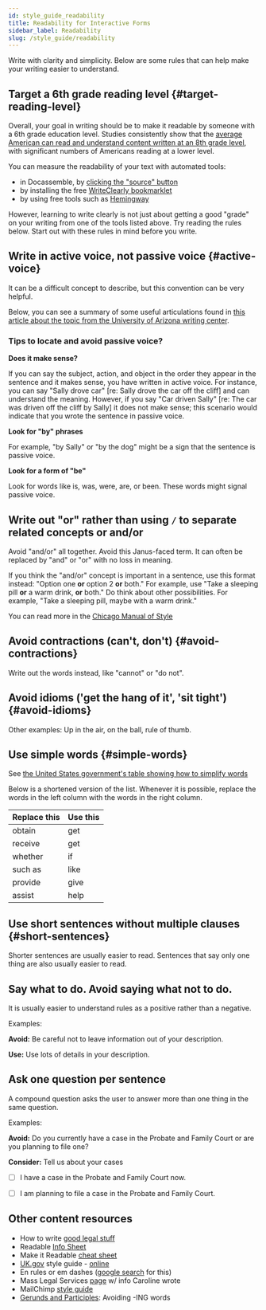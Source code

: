 ```yaml
---
id: style_guide_readability
title: Readability for Interactive Forms
sidebar_label: Readability
slug: /style_guide/readability
---
```


<!-- original: https://docs.google.com/document/d/1B-_6A5OKZ0b3s8z2S14KdRQsK7ga4nmjjthJiaZMiB8/edit#heading=h.cvtj6d8ezh8x -->

Write with clarity and simplicity. Below are some rules that can help make your writing easier to understand.

## Target a 6th grade reading level {#target-reading-level}

Overall, your goal in writing should be to make it readable by someone with a
6th grade education level. Studies consistently show that the [average American
can read and understand content written at an 8th grade
level](https://www.wyliecomm.com/2021/08/whats-the-latest-u-s-literacy-rate/),
with significant numbers of Americans reading at a lower level.

You can measure the readability of your text with automated tools:

* in Docassemble, by [clicking the "source" button](https://docassemble.org/docs/helloworld.html#tocAnchor-1-1)
* by installing the free [WriteClearly bookmarklet](https://www.openadvocate.org/writeclearly/)
* by using free tools such as [Hemingway](https://hemingwayapp.com/)

However, learning to write clearly is not just about getting a good "grade" on your writing
from one of the tools listed above. Try reading the rules below. Start out with these
rules in mind before you write.

## Write in active voice, not passive voice {#active-voice}
It can be a difficult concept to describe, but this convention can be very helpful.

Below, you can see a summary of some useful articulations found in [this article about the topic from the University of Arizona writing center](https://writingcenter.uagc.edu/active-vs-passive-voice).

### Tips to locate and avoid passive voice?
**Does it make sense?**

If you can say the subject, action, and object in the order they appear in the sentence and it makes sense, you have written in active voice. For instance, you can say "Sally drove car" [re: Sally drove the car off the cliff] and can understand the meaning. However, if you say "Car driven Sally" [re: The car was driven off the cliff by Sally] it does not make sense; this scenario would indicate that you wrote the sentence in passive voice.

**Look for "by" phrases**

For example, "by Sally" or "by the dog" might be a sign that the sentence is passive voice.

**Look for a form of "be"**

Look for words like is, was, were, are, or been. These words might signal passive voice.

## Write out "or" rather than using `/` to separate related concepts or and/or
Avoid "and/or" all together. Avoid  this Janus-faced term. It can often be
replaced by "and" or "or" with no loss in meaning.

If you think the "and/or" concept is important in a sentence, use this format
instead: "Option one **or** option 2 **or** both." For example, use "Take a
sleeping pill **or** a warm drink, **or** both." Do think about other
possibilities. For example, "Take a sleeping pill, maybe with a warm drink."

You can read more in the [Chicago Manual of
Style](https://www.chicagomanualofstyle.org/book/ed17/part2/ch05/psec250.html)

## Avoid contractions (can't, don't) {#avoid-contractions}
Write out the words instead, like "cannot" or "do not".


## Avoid idioms ('get the hang of it', 'sit tight') {#avoid-idioms}
Other examples: Up in the air, on the ball, rule of thumb.


## Use simple words {#simple-words}
See [the United States government's table showing how to simplify words](https://plainlanguage.gov/guidelines/words/use-simple-words-phrases/)

Below is a shortened version of the list. Whenever it is possible, replace the words in the left column with the words in the right column.

| Replace this | Use this |
|:-|:-|
| obtain | get |
| receive | get |
| whether | if |
| such as | like |
| provide | give |
| assist | help |

## Use short sentences without multiple clauses {#short-sentences}

Shorter sentences are usually easier to read. Sentences that say only
one thing are also usually easier to read.

## Say what to do. Avoid saying what not to do.
It is usually easier to understand rules as a positive rather than a negative.

Examples:

**Avoid:** Be careful not to leave information out of your description.

**Use:** Use lots of details in your description.


## Ask one question per sentence

A compound question asks the user to answer more than one thing in the same question. 

Examples:

**Avoid:** Do you currently have a case in the Probate and Family Court or are you planning to file one?

**Consider:** Tell us about your cases

- [ ] I have a case in the Probate and Family Court now.

- [ ] I am planning to file a case in the Probate and Family Court.


## Other content resources
* How to write [good legal stuff](https://www.law.indiana.edu/instruction/tanford/web/reference/how2writegood.pdf)
* Readable [Info Sheet](https://www.masslegalservices.org/system/files/library/Create%20a%20Readable%20Info%20Sheet%20in%206%20Steps.pdf)
* Make it Readable [cheat sheet](https://cheatography.com/stevem/cheat-sheets/make-it-readable/)
* [UK.gov](http://uk.gov/) style guide - [online](https://www.gov.uk/guidance/content-design/writing-for-gov-uk#date-ranges)
* En rules or em dashes ([google search](https://www.google.com/search?client=safari&rls=en&q=en+rules+or+em+dashes&ie=UTF-8&oe=UTF-8) for this)
* Mass Legal Services [page](https://www.masslegalservices.org/content/making-legal-information-readable-more-plain-language) w/ info Caroline wrote
* MailChimp [style guide](https://styleguide.mailchimp.com/word-list/)
* [Gerunds and Participles](https://www.geist.com/writers/writers-toolbox/gerunds-and-participles-avoid-ing-words/): Avoiding -ING words